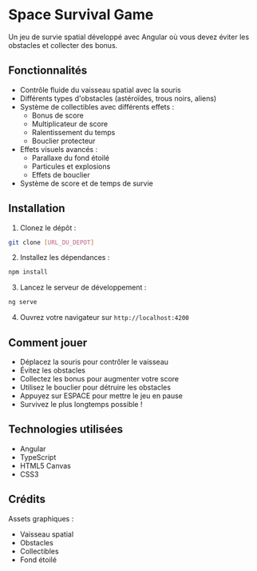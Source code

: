 # Space Survival Game

Un jeu de survie spatial développé avec Angular où vous devez éviter les obstacles et collecter des bonus.

## Fonctionnalités

- Contrôle fluide du vaisseau spatial avec la souris
- Différents types d'obstacles (astéroïdes, trous noirs, aliens)
- Système de collectibles avec différents effets :
  - Bonus de score
  - Multiplicateur de score
  - Ralentissement du temps
  - Bouclier protecteur
- Effets visuels avancés :
  - Parallaxe du fond étoilé
  - Particules et explosions
  - Effets de bouclier
- Système de score et de temps de survie

## Installation

1. Clonez le dépôt :

```bash
git clone [URL_DU_DEPOT]
```

2. Installez les dépendances :

```bash
npm install
```

3. Lancez le serveur de développement :

```bash
ng serve
```

4. Ouvrez votre navigateur sur `http://localhost:4200`

## Comment jouer

- Déplacez la souris pour contrôler le vaisseau
- Évitez les obstacles
- Collectez les bonus pour augmenter votre score
- Utilisez le bouclier pour détruire les obstacles
- Appuyez sur ESPACE pour mettre le jeu en pause
- Survivez le plus longtemps possible !

## Technologies utilisées

- Angular
- TypeScript
- HTML5 Canvas
- CSS3

## Crédits

Assets graphiques :

- Vaisseau spatial
- Obstacles
- Collectibles
- Fond étoilé
